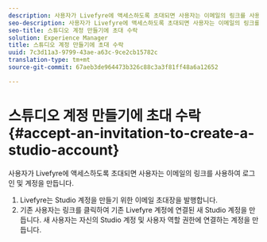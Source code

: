 ```yaml
---
description: 사용자가 Livefyre에 액세스하도록 초대되면 사용자는 이메일의 링크를 사용하여 로그인 및 계정을 만듭니다.
seo-description: 사용자가 Livefyre에 액세스하도록 초대되면 사용자는 이메일의 링크를 사용하여 로그인 및 계정을 만듭니다.
seo-title: 스튜디오 계정 만들기에 초대 수락
solution: Experience Manager
title: 스튜디오 계정 만들기에 초대 수락
uuid: 7c3d11a3-9799-43ae-a63c-9ce2cb15782c
translation-type: tm+mt
source-git-commit: 67aeb3de964473b326c88c3a3f81ff48a6a12652

---
```



# 스튜디오 계정 만들기에 초대 수락{#accept-an-invitation-to-create-a-studio-account}

사용자가 Livefyre에 액세스하도록 초대되면 사용자는 이메일의 링크를 사용하여 로그인 및 계정을 만듭니다.

1. Livefyre는 Studio 계정을 만들기 위한 이메일 초대장을 발행합니다.
1. 기존 사용자는 링크를 클릭하여 기존 Livefyre 계정에 연결된 새 Studio 계정을 만듭니다. 새 사용자는 자신의 Studio 계정 및 사용자 역할 권한에 연결하는 계정을 만듭니다.
